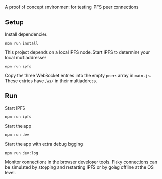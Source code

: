 A proof of concept environment for testing IPFS peer connections.

## Setup

Install dependencies

```
npm run install
```

This project depends on a local IPFS node. Start IPFS to determine your local multiaddresses

```
npm run ipfs
```

Copy the three WebSocket entries into the empty `peers` array in `main.js`. These entries have `/ws/` in their multiaddress.

## Run

Start IPFS

```
npm run ipfs
```

Start the app

```
npm run dev
```

Start the app with extra debug logging

```
npm run dev:log
```

Monitor connections in the browser developer tools. Flaky connections can be simulated by stopping and restarting IPFS or by going offline at the OS level.
